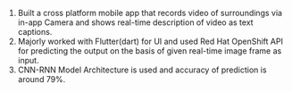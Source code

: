 1. Built a cross platform mobile app that records video of surroundings
via in-app Camera and shows real-time description of video as text
captions.
2. Majorly worked with Flutter(dart) for UI and used Red Hat
OpenShift API for predicting the output on the basis of given
real-time image frame as input.
3. CNN-RNN Model Architecture is used and accuracy of prediction is
around 79%.

